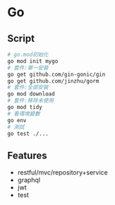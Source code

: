 # Go

## Script

```sh
# go.mod初始化
go mod init mygo
# 套件:單一安裝
go get github.com/gin-gonic/gin
go get github.com/jinzhu/gorm
# 套件:全部安裝
go mod download
# 套件:移除未使用
go mod tidy
# 看環境變數
go env
# 測試
go test ./...
```

## Features

- restful/mvc/repository+service
- graphql
- jwt
- test
